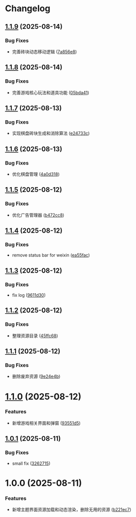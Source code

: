 <a name="readme-top"></a>

# Changelog

## [1.1.9](https://github.com/anguer/onet/compare/v1.1.8...v1.1.9) (2025-08-14)


### Bug Fixes

* 完善砖块动态移动逻辑 ([7a856e8](https://github.com/anguer/onet/commit/7a856e8961e7a18a649f260c8a0ca04c00639b5d))

## [1.1.8](https://github.com/anguer/onet/compare/v1.1.7...v1.1.8) (2025-08-14)


### Bug Fixes

* 完善游戏核心玩法和道具功能 ([05bda41](https://github.com/anguer/onet/commit/05bda415602bf9b0b090e766f4db13fb82778192))

## [1.1.7](https://github.com/anguer/onet/compare/v1.1.6...v1.1.7) (2025-08-13)


### Bug Fixes

* 实现棋盘砖块生成和消除算法 ([e24733c](https://github.com/anguer/onet/commit/e24733c08943e7ea33615d5606c3bcdeec12d454))

## [1.1.6](https://github.com/anguer/onet/compare/v1.1.5...v1.1.6) (2025-08-13)


### Bug Fixes

* 优化棋盘管理 ([4a0d318](https://github.com/anguer/onet/commit/4a0d318d295f13fc7bd13b41e52dbd9f531095da))

## [1.1.5](https://github.com/anguer/onet/compare/v1.1.4...v1.1.5) (2025-08-12)


### Bug Fixes

* 优化广告管理器 ([b472cc8](https://github.com/anguer/onet/commit/b472cc8b045f095a915fa34129430f04255b095c))

## [1.1.4](https://github.com/anguer/onet/compare/v1.1.3...v1.1.4) (2025-08-12)


### Bug Fixes

* remove status bar for weixin ([ea55fac](https://github.com/anguer/onet/commit/ea55fac151b536d68f887ad1a3c198a9bb78cf53))

## [1.1.3](https://github.com/anguer/onet/compare/v1.1.2...v1.1.3) (2025-08-12)


### Bug Fixes

* fix log ([9611d30](https://github.com/anguer/onet/commit/9611d30c3b27517a0bfd8c9d4120a04fdf7de9a0))

## [1.1.2](https://github.com/anguer/onet/compare/v1.1.1...v1.1.2) (2025-08-12)


### Bug Fixes

* 整理资源目录 ([45ffc68](https://github.com/anguer/onet/commit/45ffc68d179774d40cc23f22e1a7ce3f8789752d))

## [1.1.1](https://github.com/anguer/onet/compare/v1.1.0...v1.1.1) (2025-08-12)


### Bug Fixes

* 删除废弃资源 ([9e24e4b](https://github.com/anguer/onet/commit/9e24e4bc14181300cb9792717ea7994ec5a0d180))

# [1.1.0](https://github.com/anguer/onet/compare/v1.0.1...v1.1.0) (2025-08-12)


### Features

* 新增游戏相关界面和弹窗 ([93551d5](https://github.com/anguer/onet/commit/93551d561e9e30eb881c9b871aa315f72f3f2147))

## [1.0.1](https://github.com/anguer/onet/compare/v1.0.0...v1.0.1) (2025-08-11)


### Bug Fixes

* small fix ([3262715](https://github.com/anguer/onet/commit/3262715a85116b4d124e0fab924dc995be60e7ae))

# 1.0.0 (2025-08-11)


### Features

* 新增主题界面资源加载和动态渲染，删除无用的资源 ([b221ec7](https://github.com/anguer/onet/commit/b221ec7382db395b839f953b7237d1c15faf87a3))
